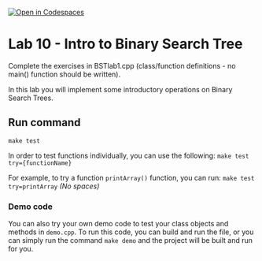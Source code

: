 [![Open in Codespaces](https://classroom.github.com/assets/launch-codespace-2972f46106e565e64193e422d61a12cf1da4916b45550586e14ef0a7c637dd04.svg)](https://classroom.github.com/open-in-codespaces?assignment_repo_id=17317708)
# Lab 10 - Intro to Binary Search Tree
Complete the exercises in BSTlab1.cpp (class/function definitions - no main() function should be written).

In this lab you will implement some introductory operations on Binary Search Trees.

## Run command
`make test`

In order to test functions individually, you can use the following:
`make test try={functionName}`

For example, to try a function `printArray()` function, you can run:
`make test try=printArray` *(No spaces)*

### Demo code

You can also try your own demo code to test your class objects and methods in `demo.cpp`. To run this code, you can build and run the file, or you can simply run the command `make demo` and the project will be built and run for you.